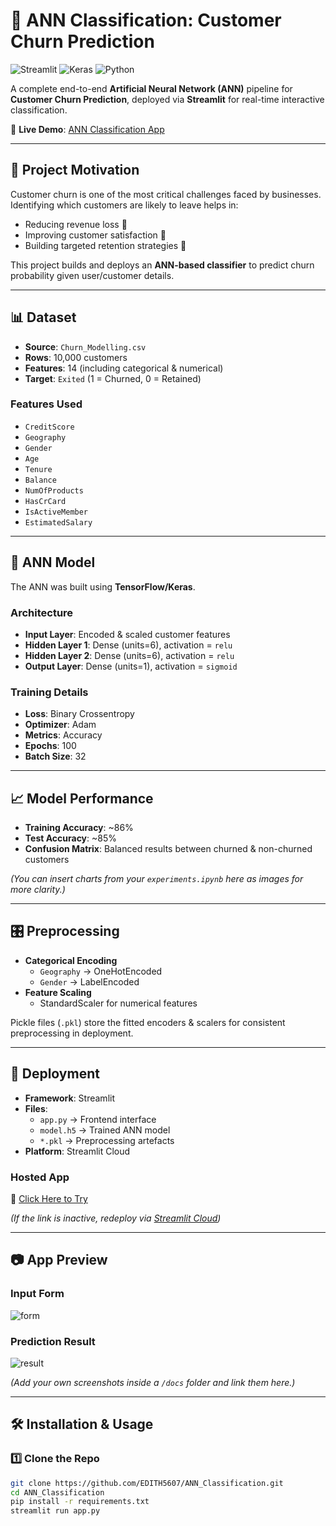 # 🧠 ANN Classification: Customer Churn Prediction  

![Streamlit](https://img.shields.io/badge/Frontend-Streamlit-red?style=for-the-badge)
![Keras](https://img.shields.io/badge/Model-Keras-blue?style=for-the-badge)
![Python](https://img.shields.io/badge/Language-Python-yellow?style=for-the-badge)

A complete end-to-end **Artificial Neural Network (ANN)** pipeline for **Customer Churn Prediction**, deployed via **Streamlit** for real-time interactive classification.  

🔗 **Live Demo**: [ANN Classification App](https://annclassification-bqmnohnfqgbkn4scgdw6hf.streamlit.app/)  

---

## 📌 Project Motivation  

Customer churn is one of the most critical challenges faced by businesses. Identifying which customers are likely to leave helps in:  
- Reducing revenue loss 💸  
- Improving customer satisfaction 🤝  
- Building targeted retention strategies 🎯  

This project builds and deploys an **ANN-based classifier** to predict churn probability given user/customer details.  

---

## 📊 Dataset  

- **Source**: `Churn_Modelling.csv`  
- **Rows**: 10,000 customers  
- **Features**: 14 (including categorical & numerical)  
- **Target**: `Exited` (1 = Churned, 0 = Retained)  

### Features Used  
- `CreditScore`  
- `Geography`  
- `Gender`  
- `Age`  
- `Tenure`  
- `Balance`  
- `NumOfProducts`  
- `HasCrCard`  
- `IsActiveMember`  
- `EstimatedSalary`  

---

## 🧠 ANN Model  

The ANN was built using **TensorFlow/Keras**.  

### Architecture  
- **Input Layer**: Encoded & scaled customer features  
- **Hidden Layer 1**: Dense (units=6), activation = `relu`  
- **Hidden Layer 2**: Dense (units=6), activation = `relu`  
- **Output Layer**: Dense (units=1), activation = `sigmoid`  

### Training Details  
- **Loss**: Binary Crossentropy  
- **Optimizer**: Adam  
- **Metrics**: Accuracy  
- **Epochs**: 100  
- **Batch Size**: 32  

---

## 📈 Model Performance  

- **Training Accuracy**: ~86%  
- **Test Accuracy**: ~85%  
- **Confusion Matrix**: Balanced results between churned & non-churned customers  

*(You can insert charts from your `experiments.ipynb` here as images for more clarity.)*  

---

## 🎛️ Preprocessing  

- **Categorical Encoding**  
  - `Geography` → OneHotEncoded  
  - `Gender` → LabelEncoded  
- **Feature Scaling**  
  - StandardScaler for numerical features  

Pickle files (`.pkl`) store the fitted encoders & scalers for consistent preprocessing in deployment.  

---

## 🚀 Deployment  

- **Framework**: Streamlit  
- **Files**:  
  - `app.py` → Frontend interface  
  - `model.h5` → Trained ANN model  
  - `*.pkl` → Preprocessing artefacts  
- **Platform**: Streamlit Cloud  

### Hosted App  
🔗 [Click Here to Try](https://annclassification-bqmnohnfqgbkn4scgdw6hf.streamlit.app/)  

*(If the link is inactive, redeploy via [Streamlit Cloud](https://streamlit.io/cloud))*  

---

## 📷 App Preview  

### Input Form  
![form](docs/form_example.png)  

### Prediction Result  
![result](docs/result_example.png)  

*(Add your own screenshots inside a `/docs` folder and link them here.)*  

---

## 🛠️ Installation & Usage  

### 1️⃣ Clone the Repo  
```bash
git clone https://github.com/EDITH5607/ANN_Classification.git
cd ANN_Classification
pip install -r requirements.txt
streamlit run app.py